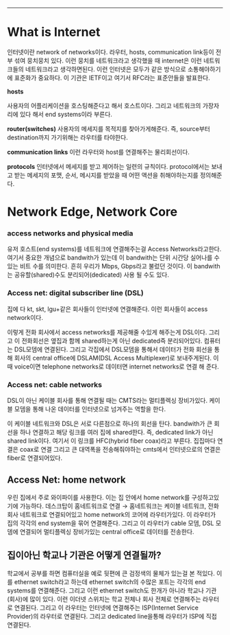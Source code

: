 
---

# What is Internet

인터넷이란 network of networks이다. 라우터, hosts, communication link등이 전부 섞여 뭉치뭉치 있다. 이런 뭉치를 네트워크라고 생각했을 때 internet은 이런 네트워크들의 네트워크라고 생각하면된다. 이런 인터넷은 모두가 같은 방식으로 소통해야하기에 표준화가 중요하다. 이 기관은 IETF이고 여기서 RFC라는 표준안들을 발표한다.



**hosts**


사용자의 어플리케이션을 호스팅해준다고 해서 호스트이다. 그리고 네트워크의 가장자리에 있다 해서 end systems이라 부른다.

**router(switches)**
사용자의 메세지를 목적지를 찾아가게해준다. 즉, source부터 destination까지 가기위해는 라우터를 타야한다.

**communication links**
이런 라우터와 host를 연결해주는 물리회선이다.

**protocols**
인터넷에서 메세지를 받고 제어하는 일련의 규칙이다. protocol에서는 보내고 받는 메세지의 포맷, 순서, 메시지를 받았을 때 어떤 액션을 취해야하는지를 정의해준다.

# Network Edge, Network Core

### access networks and physical media

유저 호스트(end systems)를 네트워크에 연결해주는걸 Access Networks라고한다. 여기서 중요한 개념으로 bandwith가 있는데 이 bandwith는 단위 시간당 실어나를 수 있는 비트 수를 의미한다. 흔히 우리가 Mbps, Gbps라고 불렀던 것이다. 이 bandwith는 공유할(shared)수도 분리되어(dedicated) 사용 될 수도 있다.

### Access net: digital subscriber line (DSL)

집에 다 kt, skt, lgu+같은 회사들이 인터넷에 연결해준다. 이런 회사들이 access network이다.

이렇게 전화 회사에서 access networks를 제공해줄 수있게 해주는게 DSL이다. 그리고 이 전화회선은 옆집과 함께 shared하는게 아닌 dedicated즉 분리되어있다. 컴퓨터는 DSL모뎀에 연결된다. 그리고 각집에서 DSL모뎀을 통해서 데이터가 전화 회선을 통해 회사의 central office에 DSLAM(DSL Access Multiplexer)로 보내주게된다. 이 때 voice이면 telephone networks로 데이터면 internet networks로 연결 해 준다.

### Access net: cable networks

DSL이 아닌 케이블 회사를 통해 연결될 때는 CMTS라는 멀티플렉싱 장비가있다. 케이블 모뎀을 통해 나온 데이터를 인터넷으로 넘겨주는 역할을 한다.

이 케이블 네트워크와 DSL은 서로 다른점으로 하나의 회선을 탄다. bandwith가 큰 회선을 하나 연결하고 해당 링크를 여러 집에 shared한다. 즉, dedicated link가 아닌 shared link이다. 여기서 이 링크를 HFC(hybrid fiber coax)라고 부른다. 집집마다 연결은 coax로 연결 그리고 큰 대역폭을 전송해줘야하는 cmts에서 인터넷으로의 연결은 fiber로 연결되어있다.

## Access Net: home network

우린 집에서 주로 와이파이를 사용한다. 이는 집 안에서 home network를 구성하고있기에 가능하다. 데스크탑이 홈네트워크로 연결 → 홈네트워크는 케이블 네트워크, 전화회사 네트워크로 연결되어있고 home network의 코어에 라우터가있다. 이 라우터가 집의 각각의 end system을 묶어 연결해준다. 그리고 이 라우터가 cable 모뎀, DSL 모뎀에 연결되어 멀티플렉싱 장비가있는 central office로 데이터를 전송한다.

## 집이아닌 학교나 기관은 어떻게 연결될까?


학교에서 공부를 하면 컴퓨터실을 예로 뒷편에 큰 검정색의 물체가 있는걸 본 적있다. 이를 ethernet switch라고 하는데 ethernet switch의 수많은 포트는 각각의 end systems를 연결해준다. 그리고 이런 ethernet switch도 한개가 아니라 학교나 기관(회사)에 많이 있다. 이런 이더넷 스위치는 학교 전체나 회사 전체로 연결해주는 라우터로 연결된다. 그리고 이 라우터는 인터넷에 연결해주는 ISP(Internet Service Provider)의 라우터로 연결된다. 그리고 dedicated line을통해 라우터가 ISP에 직접 연결된다.